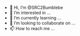 - 👋 Hi, I’m @SRC2Bumblebe
- 👀 I’m interested in ...
- 🌱 I’m currently learning ...
- 💞️ I’m looking to collaborate on ...
- 📫 How to reach me ...

<!---
SRC2Bumblebe/SRC2Bumblebe is a ✨ special ✨ repository because its `README.md` (this file) appears on your GitHub profile.
You can click the Preview link to take a look at your changes.
--->
